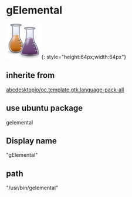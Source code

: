# gElemental
![gelemental.svg](/applications/icons/gelemental.svg){: style="height:64px;width:64px"}
## inherite from
[abcdesktopio/oc.template.gtk.language-pack-all](abcdesktopio/oc.template.gtk.language-pack-all.md)
## use ubuntu package
gelemental
## Display name
"gElemental"
## path
"/usr/bin/gelemental"
